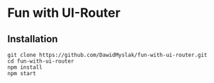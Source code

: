 # Fun with UI-Router

## Installation
```
git clone https://github.com/DawidMyslak/fun-with-ui-router.git
cd fun-with-ui-router
npm install
npm start
```